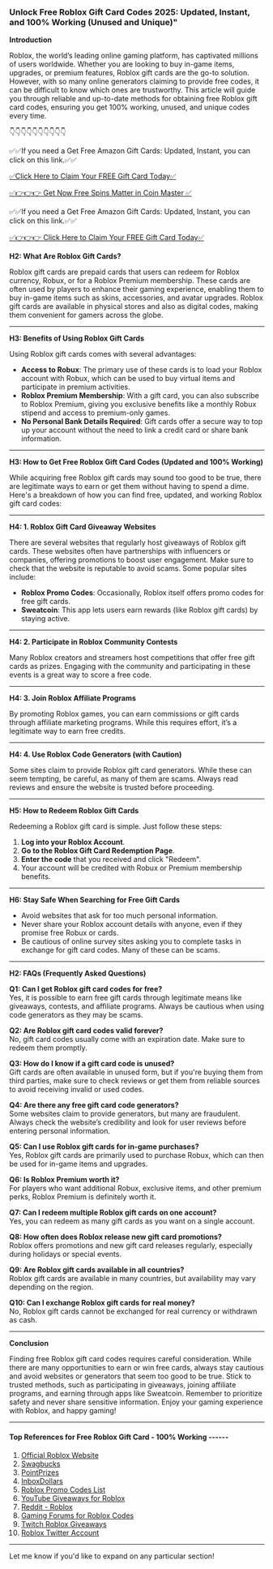 ### Unlock Free Roblox Gift Card Codes 2025: Updated, Instant, and 100% Working (Unused and Unique)"

**Introduction**

Roblox, the world’s leading online gaming platform, has captivated millions of users worldwide. Whether you are looking to buy in-game items, upgrades, or premium features, Roblox gift cards are the go-to solution. However, with so many online generators claiming to provide free codes, it can be difficult to know which ones are trustworthy. This article will guide you through reliable and up-to-date methods for obtaining free Roblox gift card codes, ensuring you get 100% working, unused, and unique codes every time.

👇👇👇👇👇👇👇👇👇👇

✅✅If you need a  Get Free Amazon Gift Cards: Updated, Instant, you can click on this link.✅✅

[✅Click Here to Claim Your FREE Gift Card Today✅](https://dmfarid.com/roblox_gift_card/)

[✅👉👉👉 Get Now  Free Spins Matter in Coin Master ✅](https://dmfarid.com/roblox_gift_card/)

✅✅If you need a  Get Free Amazon Gift Cards: Updated, Instant, you can click on this link.✅✅

[✅👉👉👉 Click Here to Claim Your FREE Gift Card Today✅](https://dmfarid.com/roblox_gift_card/)

**H2: What Are Roblox Gift Cards?**

Roblox gift cards are prepaid cards that users can redeem for Roblox currency, Robux, or for a Roblox Premium membership. These cards are often used by players to enhance their gaming experience, enabling them to buy in-game items such as skins, accessories, and avatar upgrades. Roblox gift cards are available in physical stores and also as digital codes, making them convenient for gamers across the globe.

---

**H3: Benefits of Using Roblox Gift Cards**

Using Roblox gift cards comes with several advantages:

- **Access to Robux**: The primary use of these cards is to load your Roblox account with Robux, which can be used to buy virtual items and participate in premium activities.
- **Roblox Premium Membership**: With a gift card, you can also subscribe to Roblox Premium, giving you exclusive benefits like a monthly Robux stipend and access to premium-only games.
- **No Personal Bank Details Required**: Gift cards offer a secure way to top up your account without the need to link a credit card or share bank information.

---

**H3: How to Get Free Roblox Gift Card Codes (Updated and 100% Working)**

While acquiring free Roblox gift cards may sound too good to be true, there are legitimate ways to earn or get them without having to spend a dime. Here's a breakdown of how you can find free, updated, and working Roblox gift card codes:

---

**H4: 1. Roblox Gift Card Giveaway Websites**

There are several websites that regularly host giveaways of Roblox gift cards. These websites often have partnerships with influencers or companies, offering promotions to boost user engagement. Make sure to check that the website is reputable to avoid scams. Some popular sites include:

- **Roblox Promo Codes**: Occasionally, Roblox itself offers promo codes for free gift cards.
- **Sweatcoin**: This app lets users earn rewards (like Roblox gift cards) by staying active.

---

**H4: 2. Participate in Roblox Community Contests**

Many Roblox creators and streamers host competitions that offer free gift cards as prizes. Engaging with the community and participating in these events is a great way to score a free code.

---

**H4: 3. Join Roblox Affiliate Programs**

By promoting Roblox games, you can earn commissions or gift cards through affiliate marketing programs. While this requires effort, it’s a legitimate way to earn free credits.

---

**H4: 4. Use Roblox Code Generators (with Caution)**

Some sites claim to provide Roblox gift card generators. While these can seem tempting, be careful, as many of them are scams. Always read reviews and ensure the website is trusted before proceeding.

---

**H5: How to Redeem Roblox Gift Cards**

Redeeming a Roblox gift card is simple. Just follow these steps:

1. **Log into your Roblox Account**.
2. **Go to the Roblox Gift Card Redemption Page**.
3. **Enter the code** that you received and click "Redeem".
4. Your account will be credited with Robux or Premium membership benefits.

---

**H6: Stay Safe When Searching for Free Gift Cards**

- Avoid websites that ask for too much personal information.
- Never share your Roblox account details with anyone, even if they promise free Robux or cards.
- Be cautious of online survey sites asking you to complete tasks in exchange for gift card codes. Many of these can be scams.

---

**H2: FAQs (Frequently Asked Questions)**

**Q1: Can I get Roblox gift card codes for free?**  
Yes, it is possible to earn free gift cards through legitimate means like giveaways, contests, and affiliate programs. Always be cautious when using code generators as they may be scams.

**Q2: Are Roblox gift card codes valid forever?**  
No, gift card codes usually come with an expiration date. Make sure to redeem them promptly.

**Q3: How do I know if a gift card code is unused?**  
Gift cards are often available in unused form, but if you're buying them from third parties, make sure to check reviews or get them from reliable sources to avoid receiving invalid or used codes.

**Q4: Are there any free gift card code generators?**  
Some websites claim to provide generators, but many are fraudulent. Always check the website’s credibility and look for user reviews before entering personal information.

**Q5: Can I use Roblox gift cards for in-game purchases?**  
Yes, Roblox gift cards are primarily used to purchase Robux, which can then be used for in-game items and upgrades.

**Q6: Is Roblox Premium worth it?**  
For players who want additional Robux, exclusive items, and other premium perks, Roblox Premium is definitely worth it.

**Q7: Can I redeem multiple Roblox gift cards on one account?**  
Yes, you can redeem as many gift cards as you want on a single account.

**Q8: How often does Roblox release new gift card promotions?**  
Roblox offers promotions and new gift card releases regularly, especially during holidays or special events.

**Q9: Are Roblox gift cards available in all countries?**  
Roblox gift cards are available in many countries, but availability may vary depending on the region.

**Q10: Can I exchange Roblox gift cards for real money?**  
No, Roblox gift cards cannot be exchanged for real currency or withdrawn as cash.

---

**Conclusion**

Finding free Roblox gift card codes requires careful consideration. While there are many opportunities to earn or win free cards, always stay cautious and avoid websites or generators that seem too good to be true. Stick to trusted methods, such as participating in giveaways, joining affiliate programs, and earning through apps like Sweatcoin. Remember to prioritize safety and never share sensitive information. Enjoy your gaming experience with Roblox, and happy gaming!

---

#### Top References for Free Roblox Gift Card - 100% Working ------

1. [Official Roblox Website](https://dmfarid.com/roblox_gift_card/)
2. [Swagbucks](https://dmfarid.com/roblox_gift_card/)
3. [PointPrizes](https://dmfarid.com/roblox_gift_card/)
4. [InboxDollars](https://dmfarid.com/roblox_gift_card/)
5. [Roblox Promo Codes List](https://dmfarid.com/roblox_gift_card/)
6. [YouTube Giveaways for Roblox](https://dmfarid.com/roblox_gift_card/)
7. [Reddit - Roblox](https://dmfarid.com/roblox_gift_card/)
8. [Gaming Forums for Roblox Codes](https://dmfarid.com/roblox_gift_card/)
9. [Twitch Roblox Giveaways](https://dmfarid.com/roblox_gift_card/)
10. [Roblox Twitter Account](https://dmfarid.com/roblox_gift_card/)

---

Let me know if you'd like to expand on any particular section!
